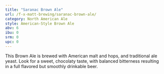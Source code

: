 ```yaml
---
title: "Saranac Brown Ale"
url: /f-x-matt-brewing/saranac-brown-ale/
category: North American Ale
style: American-Style Brown Ale
abv: 6
ibu: 0
srm: 0
upc: 0
---
```

This Brown Ale is brewed with American malt and hops, and traditional ale yeast. Look for a sweet, chocolaty taste, with balanced bitterness resulting in a full flavored but smoothly drinkable beer.
